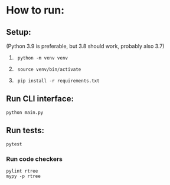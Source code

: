 # How to run:

## Setup:

(Python 3.9 is preferable, but 3.8 should work, probably also 3.7)

1.      python -m venv venv
2.      source venv/bin/activate
3.      pip install -r requirements.txt

## Run CLI interface:

    python main.py

## Run tests:

    pytest

### Run code checkers

    pylint rtree
    mypy -p rtree
